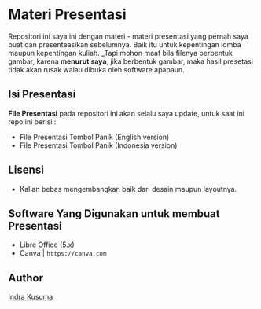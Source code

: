 # Materi Presentasi
Repositori ini saya ini dengan materi - materi presentasi yang pernah saya buat dan presenteasikan sebelumnya. Baik itu untuk kepentingan lomba maupun kepentingan kuliah. _Tapi mohon maaf bila filenya berbentuk gambar, karena **menurut saya**, jika berbentuk gambar, maka hasil presetasi tidak akan rusak walau dibuka oleh software apapaun.

## Isi Presentasi
**File Presentasi** pada repositori ini akan selalu saya update, untuk saat ini repo ini berisi :
- File Presentasi Tombol Panik (English version)
- File Presentasi Tombol Panik (Indonesia version)

## Lisensi
- Kalian bebas mengembangkan baik dari desain maupun layoutnya.

## Software Yang Digunakan untuk membuat Presentasi
- Libre Office (5.x)
- Canva | `https://canva.com`

## Author
 [Indra Kusuma](http://indrakusuma.web.id)

